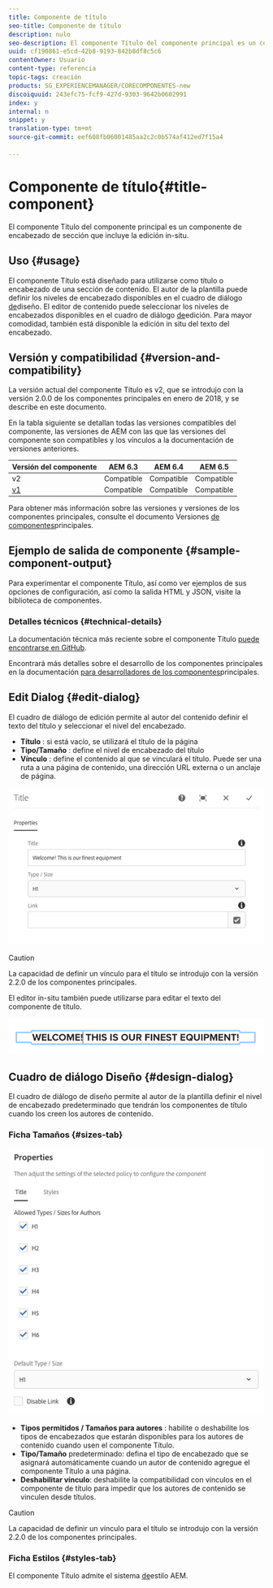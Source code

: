 ```yaml
---
title: Componente de título
seo-title: Componente de título
description: nulo
seo-description: El componente Título del componente principal es un componente de encabezado de sección que incluye la edición in-situ.
uuid: cf190861-e5cd-42b8-9193-842b8df8c5c6
contentOwner: Usuario
content-type: referencia
topic-tags: creación
products: SG_EXPERIENCEMANAGER/CORECOMPONENTES-new
discoiquuid: 243efc75-fcf9-427d-9303-9642b0602991
index: y
internal: n
snippet: y
translation-type: tm+mt
source-git-commit: eef608fb06001485aa2c2c0b574af412ed7f15a4

---
```



# Componente de título{#title-component}

El componente Título del componente principal es un componente de encabezado de sección que incluye la edición in-situ.

## Uso {#usage}

El componente Título está diseñado para utilizarse como título o encabezado de una sección de contenido. El autor de la plantilla puede definir los niveles de encabezado disponibles en el cuadro de diálogo [de](#design-dialog)diseño. El editor de contenido puede seleccionar los niveles de encabezados disponibles en el cuadro de diálogo [de](#edit-dialog)edición. Para mayor comodidad, también está disponible la edición in situ del texto del encabezado.

## Versión y compatibilidad {#version-and-compatibility}

La versión actual del componente Título es v2, que se introdujo con la versión 2.0.0 de los componentes principales en enero de 2018, y se describe en este documento.

En la tabla siguiente se detallan todas las versiones compatibles del componente, las versiones de AEM con las que las versiones del componente son compatibles y los vínculos a la documentación de versiones anteriores.

| Versión del componente | AEM 6.3 | AEM 6.4 | AEM 6.5 |
|---|---|---|---|
| v2 | Compatible | Compatible | Compatible |
| [v1](title-v1.md) | Compatible | Compatible | Compatible |

Para obtener más información sobre las versiones y versiones de los componentes principales, consulte el documento Versiones [de componentes](versions.md)principales.

## Ejemplo de salida de componente {#sample-component-output}

Para experimentar el componente Título, así como ver ejemplos de sus opciones de configuración, así como la salida HTML y JSON, visite la biblioteca [](http://opensource.adobe.com/aem-core-wcm-components/library/title.html)de componentes.

### Detalles técnicos {#technical-details}

La documentación técnica más reciente sobre el componente Título [puede encontrarse en GitHub](https://github.com/adobe/aem-core-wcm-components/blob/master/content/src/content/jcr_root/apps/core/wcm/components/title/v2/title).

Encontrará más detalles sobre el desarrollo de los componentes principales en la documentación [para desarrolladores de los componentes](developing.md)principales.

## Edit Dialog {#edit-dialog}

El cuadro de diálogo de edición permite al autor del contenido definir el texto del título y seleccionar el nivel del encabezado.

* **Título** : si está vacío, se utilizará el título de la página
* **Tipo/Tamaño** : define el nivel de encabezado del título
* **Vínculo** : define el contenido al que se vinculará el título. Puede ser una ruta a una página de contenido, una dirección URL externa o un anclaje de página.

![](assets/screenshot_2018-10-19at110055.png)

>[!CAUTION]
>
>La capacidad de definir un vínculo para el título se introdujo con la versión 2.2.0 de los componentes principales.

El editor in-situ también puede utilizarse para editar el texto del componente de título.

![](assets/chlimage_1-37.png)

## Cuadro de diálogo Diseño {#design-dialog}

El cuadro de diálogo de diseño permite al autor de la plantilla definir el nivel de encabezado predeterminado que tendrán los componentes de título cuando los creen los autores de contenido.

### Ficha Tamaños {#sizes-tab}

![](assets/screenshot_2018-10-19at110120.png)

* **Tipos permitidos / Tamaños para autores** : habilite o deshabilite los tipos de encabezados que estarán disponibles para los autores de contenido cuando usen el componente Título.
* **Tipo/Tamaño** predeterminado: defina el tipo de encabezado que se asignará automáticamente cuando un autor de contenido agregue el componente Título a una página.
* **Deshabilitar vínculo**: deshabilite la compatibilidad con vínculos en el componente de título para impedir que los autores de contenido se vinculen desde títulos.

>[!CAUTION]
>
>La capacidad de definir un vínculo para el título se introdujo con la versión 2.2.0 de los componentes principales.

### Ficha Estilos {#styles-tab}

El componente Título admite el sistema [de](authoring.md#component-styling)estilo AEM.